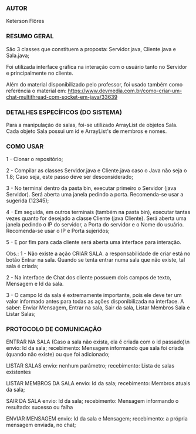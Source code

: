 ### AUTOR
Keterson Flôres

### RESUMO GERAL
São 3 classes que constituem a proposta: Servidor.java, Cliente.java e Sala.java;

Foi utilizada interface gráfica na interação com o usuário tanto no Servidor e principalmente no cliente.

Além do material disponibilizado pelo professor, foi usado também como referência o material em:
https://www.devmedia.com.br/como-criar-um-chat-multithread-com-socket-em-java/33639

### DETALHES ESPECÍFICOS (DO SISTEMA)
Para a manipulação de salas, foi-se utilizado ArrayList de objetos Sala.
Cada objeto Sala possui um id e ArrayList's de membros e nomes. 

### COMO USAR
1 - Clonar o repositório;

2 - Compilar as classes Servidor.java e Cliente.java caso o Java não seja o 1.8; Caso seja, este passo deve ser desconsiderado;

3 - No terminal dentro da pasta bin, executar primeiro o Servidor (java Servidor).
    Será aberta uma janela pedindo a porta. Recomenda-se usar a sugerida (12345);
    
4 - Em seguida, em outros terminais (também na pasta bin), executar tantas vezes quanto for desejado a classe Cliente (java Cliente).
    Será aberta uma janela pedindo o IP do servidor, a Porta do servidor e o Nome do usuário. Recomenda-se usar o IP e Porta sujeridos;
    
5 - E por fim para cada cliente será aberta uma interface para interação. 

Obs.: 
1 - Não existe a ação CRIAR SALA. a responsabilidade de criar está no botão Entrar na sala. 
    Quando se tenta entrar numa sala que não existe, tal sala é criada;
    
2 - Na interface de Chat dos cliente possuem dois campos de texto, Mensagem e Id da sala. 

3 - O campo Id da sala é extremamente importante, pois ele deve ter um valor informado antes para todas as ações disponibilizada na interface.
    A saber: Enviar Mensagem, Entrar na sala, Sair da sala, Listar Membros Sala e Listar Salas;

### PROTOCOLO DE COMUNICAÇÃO

ENTRAR NA SALA (Caso a sala não exista, ela é criada com o id passado)\n
envio: Id da sala;
recebimento: Mensagem informando que sala foi criada (quando não existe) ou que foi adicionado;

LISTAR SALAS
envio: nenhum parâmetro; 
recebimento: Lista de salas existentes

LISTAR MEMBROS DA SALA
envio: Id da sala;
recebimento: Membros atuais da sala;

SAIR DA SALA
envio: Id da sala;
recebimento: Mensagem informando o resultado: sucesso ou falha

ENVIAR MENSAGEM
envio: Id da sala e Mensagem;
recebimento: a própria mensagem enviada, no chat;
